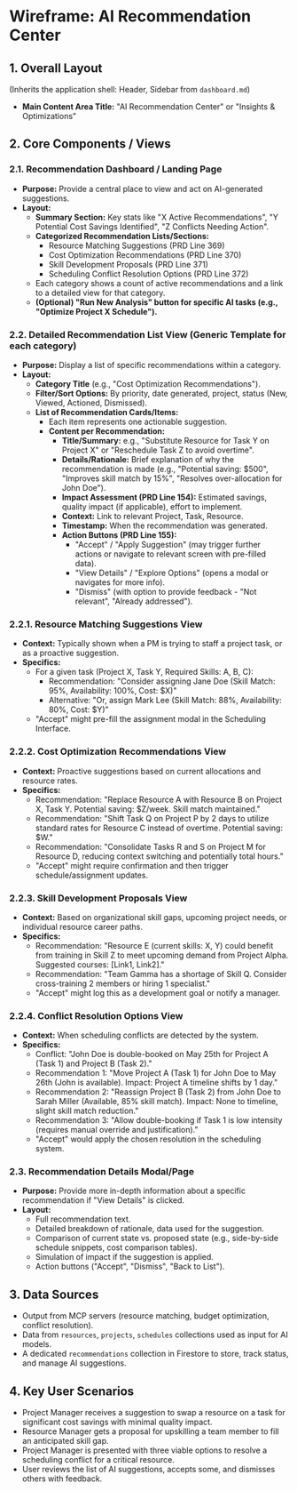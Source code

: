 # Wireframe: AI Recommendation Center

## 1. Overall Layout
(Inherits the application shell: Header, Sidebar from `dashboard.md`)

*   **Main Content Area Title:** "AI Recommendation Center" or "Insights & Optimizations"

## 2. Core Components / Views

### 2.1. Recommendation Dashboard / Landing Page

*   **Purpose:** Provide a central place to view and act on AI-generated suggestions.
*   **Layout:**
    *   **Summary Section:** Key stats like "X Active Recommendations", "Y Potential Cost Savings Identified", "Z Conflicts Needing Action".
    *   **Categorized Recommendation Lists/Sections:**
        *   Resource Matching Suggestions (PRD Line 369)
        *   Cost Optimization Recommendations (PRD Line 370)
        *   Skill Development Proposals (PRD Line 371)
        *   Scheduling Conflict Resolution Options (PRD Line 372)
    *   Each category shows a count of active recommendations and a link to a detailed view for that category.
    *   **(Optional) "Run New Analysis" button for specific AI tasks (e.g., "Optimize Project X Schedule").**

### 2.2. Detailed Recommendation List View (Generic Template for each category)

*   **Purpose:** Display a list of specific recommendations within a category.
*   **Layout:**
    *   **Category Title** (e.g., "Cost Optimization Recommendations").
    *   **Filter/Sort Options:** By priority, date generated, project, status (New, Viewed, Actioned, Dismissed).
    *   **List of Recommendation Cards/Items:**
        *   Each item represents one actionable suggestion.
        *   **Content per Recommendation:**
            *   **Title/Summary:** e.g., "Substitute Resource for Task Y on Project X" or "Reschedule Task Z to avoid overtime".
            *   **Details/Rationale:** Brief explanation of why the recommendation is made (e.g., "Potential saving: $500", "Improves skill match by 15%", "Resolves over-allocation for John Doe").
            *   **Impact Assessment (PRD Line 154):** Estimated savings, quality impact (if applicable), effort to implement.
            *   **Context:** Link to relevant Project, Task, Resource.
            *   **Timestamp:** When the recommendation was generated.
            *   **Action Buttons (PRD Line 155):**
                *   "Accept" / "Apply Suggestion" (may trigger further actions or navigate to relevant screen with pre-filled data).
                *   "View Details" / "Explore Options" (opens a modal or navigates for more info).
                *   "Dismiss" (with option to provide feedback - "Not relevant", "Already addressed").

### 2.2.1. Resource Matching Suggestions View

*   **Context:** Typically shown when a PM is trying to staff a project task, or as a proactive suggestion.
*   **Specifics:**
    *   For a given task (Project X, Task Y, Required Skills: A, B, C):
        *   Recommendation: "Consider assigning Jane Doe (Skill Match: 95%, Availability: 100%, Cost: $X)"
        *   Alternative: "Or, assign Mark Lee (Skill Match: 88%, Availability: 80%, Cost: $Y)"
    *   "Accept" might pre-fill the assignment modal in the Scheduling Interface.

### 2.2.2. Cost Optimization Recommendations View

*   **Context:** Proactive suggestions based on current allocations and resource rates.
*   **Specifics:**
    *   Recommendation: "Replace Resource A with Resource B on Project X, Task Y. Potential saving: $Z/week. Skill match maintained."
    *   Recommendation: "Shift Task Q on Project P by 2 days to utilize standard rates for Resource C instead of overtime. Potential saving: $W."
    *   Recommendation: "Consolidate Tasks R and S on Project M for Resource D, reducing context switching and potentially total hours."
    *   "Accept" might require confirmation and then trigger schedule/assignment updates.

### 2.2.3. Skill Development Proposals View

*   **Context:** Based on organizational skill gaps, upcoming project needs, or individual resource career paths.
*   **Specifics:**
    *   Recommendation: "Resource E (current skills: X, Y) could benefit from training in Skill Z to meet upcoming demand from Project Alpha. Suggested courses: [Link1, Link2]."
    *   Recommendation: "Team Gamma has a shortage of Skill Q. Consider cross-training 2 members or hiring 1 specialist."
    *   "Accept" might log this as a development goal or notify a manager.

### 2.2.4. Conflict Resolution Options View

*   **Context:** When scheduling conflicts are detected by the system.
*   **Specifics:**
    *   Conflict: "John Doe is double-booked on May 25th for Project A (Task 1) and Project B (Task 2)."
    *   Recommendation 1: "Move Project A (Task 1) for John Doe to May 26th (John is available). Impact: Project A timeline shifts by 1 day."
    *   Recommendation 2: "Reassign Project B (Task 2) from John Doe to Sarah Miller (Available, 85% skill match). Impact: None to timeline, slight skill match reduction."
    *   Recommendation 3: "Allow double-booking if Task 1 is low intensity (requires manual override and justification)."
    *   "Accept" would apply the chosen resolution in the scheduling system.

### 2.3. Recommendation Details Modal/Page

*   **Purpose:** Provide more in-depth information about a specific recommendation if "View Details" is clicked.
*   **Layout:**
    *   Full recommendation text.
    *   Detailed breakdown of rationale, data used for the suggestion.
    *   Comparison of current state vs. proposed state (e.g., side-by-side schedule snippets, cost comparison tables).
    *   Simulation of impact if the suggestion is applied.
    *   Action buttons ("Accept", "Dismiss", "Back to List").

## 3. Data Sources
*   Output from MCP servers (resource matching, budget optimization, conflict resolution).
*   Data from `resources`, `projects`, `schedules` collections used as input for AI models.
*   A dedicated `recommendations` collection in Firestore to store, track status, and manage AI suggestions.

## 4. Key User Scenarios
*   Project Manager receives a suggestion to swap a resource on a task for significant cost savings with minimal quality impact.
*   Resource Manager gets a proposal for upskilling a team member to fill an anticipated skill gap.
*   Project Manager is presented with three viable options to resolve a scheduling conflict for a critical resource.
*   User reviews the list of AI suggestions, accepts some, and dismisses others with feedback.
